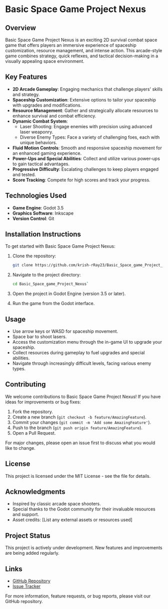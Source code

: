 # Basic Space Game Project Nexus

## Overview
Basic Space Game Project Nexus is an exciting 2D survival combat space game that offers players an immersive experience of spaceship customization, resource management, and intense action. This arcade-style game combines strategy, quick reflexes, and tactical decision-making in a visually appealing space environment.

## Key Features
- **2D Arcade Gameplay**: Engaging mechanics that challenge players' skills and strategy.
- **Spaceship Customization**: Extensive options to tailor your spaceship with upgrades and modifications.
- **Resource Management**: Gather and strategically allocate resources to enhance survival and combat efficiency.
- **Dynamic Combat System**:
  - Laser Shooting: Engage enemies with precision using advanced laser weaponry.
  - Diverse Enemy Types: Face a variety of challenging foes, each with unique behaviors.
- **Fluid Motion Controls**: Smooth and responsive spaceship movement for an enhanced gaming experience.
- **Power-Ups and Special Abilities**: Collect and utilize various power-ups to gain tactical advantages.
- **Progressive Difficulty**: Escalating challenges to keep players engaged and tested.
- **Score Tracking**: Compete for high scores and track your progress.

## Technologies Used
- **Game Engine**: Godot 3.5
- **Graphics Software**: Inkscape
- **Version Control**: Git

## Installation Instructions
To get started with Basic Space Game Project Nexus:

1. Clone the repository:
   ```bash
   git clone https://github.com/krish-rRay23/Basic_Space_game_Project_Nexus.git`

1.  Navigate to the project directory:

    ```bash
    cd Basic_Space_game_Project_Nexus`

2.  Open the project in Godot Engine (version 3.5 or later).
3.  Run the game from the Godot interface.

Usage
-----

-   Use arrow keys or WASD for spaceship movement.
-   Space bar to shoot lasers.
-   Access the customization menu through the in-game UI to upgrade your spaceship.
-   Collect resources during gameplay to fuel upgrades and special abilities.
-   Navigate through increasingly difficult levels, facing various enemy types.

Contributing
------------

We welcome contributions to Basic Space Game Project Nexus! If you have ideas for improvements or bug fixes:

1.  Fork the repository.
2.  Create a new branch (`git checkout -b feature/AmazingFeature`).
3.  Commit your changes (`git commit -m 'Add some AmazingFeature'`).
4.  Push to the branch (`git push origin feature/AmazingFeature`).
5.  Open a Pull Request.

For major changes, please open an issue first to discuss what you would like to change.

License
-------

This project is licensed under the MIT License - see the <LICENSE> file for details.

Acknowledgments
---------------

-   Inspired by classic arcade space shooters.
-   Special thanks to the Godot community for their invaluable resources and support.
-   Asset credits: [List any external assets or resources used]

Project Status
--------------

This project is actively under development. New features and improvements are being added regularly.

Links
-----

-   [GitHub Repository](https://github.com/krish-rRay23/Basic_Space_game_Project_Nexus/)
-   [Issue Tracker](https://github.com/krish-rRay23/Basic_Space_game_Project_Nexus/issues)

For more information, feature requests, or bug reports, please visit our GitHub repository.
